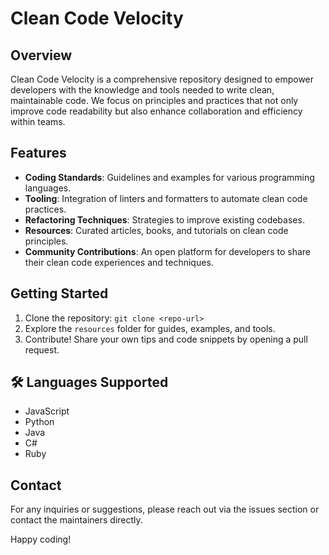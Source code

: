 # Clean Code Velocity

## Overview
Clean Code Velocity is a comprehensive repository designed to empower developers with the knowledge and tools needed to write clean, maintainable code. We focus on principles and practices that not only improve code readability but also enhance collaboration and efficiency within teams.

## Features
- **Coding Standards**: Guidelines and examples for various programming languages.
- **Tooling**: Integration of linters and formatters to automate clean code practices.
- **Refactoring Techniques**: Strategies to improve existing codebases.
- **Resources**: Curated articles, books, and tutorials on clean code principles.
- **Community Contributions**: An open platform for developers to share their clean code experiences and techniques.

## Getting Started
1. Clone the repository: `git clone <repo-url>`
2. Explore the `resources` folder for guides, examples, and tools.
3. Contribute! Share your own tips and code snippets by opening a pull request.

## 🛠️ Languages Supported
- JavaScript
- Python
- Java
- C#
- Ruby

## Contact
For any inquiries or suggestions, please reach out via the issues section or contact the maintainers directly.

Happy coding!
